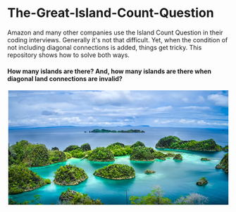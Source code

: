 # The-Great-Island-Count-Question
Amazon and many other companies use the Island Count Question in their coding interviews. Generally it's not that difficult. Yet, when the condition of not including diagonal connections is added, things get tricky. This repository shows how to solve both ways.


#### How many islands are there? And, how many islands are there when diagonal land connections are invalid? ####
<p align="center">
  <img width="500" height="260" src="https://github.com/MattLondon101/Images/blob/master/Islands.png"
</p>


